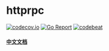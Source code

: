 
# httprpc

[![codecov.io][3]][4] [![Go Report][5]][6]  [![codebeat][7]][8] 

[3]: https://codecov.io/github/httprpc/httprpc/coverage.svg?branch=master "Coverage badge"
[4]: https://codecov.io/github/httprpc/httprpc?branch=master "Codecov Status"
[5]: https://goreportcard.com/badge/github.com/httprpc/httprpc "Go Report badge"
[6]: https://goreportcard.com/report/github.com/httprpc/httprpc "Go Report"

[7]: https://codebeat.co/badges/ddf86015-f522-423e-af2c-9c00814917e0 "Codebeat badge"
[8]: https://codebeat.co/projects/github-com-httprpc-httprpc-master "Codebeat"

#### [中文文档](README_CN.md)
